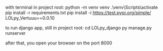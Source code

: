 
with terminal in project root:
python -m venv venv
.\venv\Scripts\activate
pip install -r requirements.txt
pip install -i https://test.pypi.org/simple/ LOLpy_Vertuuu==0.0.10

to run django app, still in project root:
cd LOLpy_django
py manage.py runserver

after that, you open your browser on the port 8000